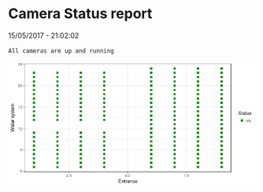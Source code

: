 Camera Status report
================
15/05/2017 - 21:02:02

    All cameras are up and running

![](camreport_files/figure-markdown_github/unnamed-chunk-2-1.png)
